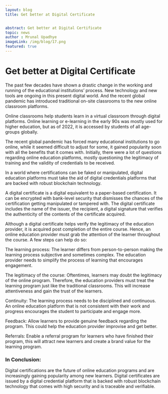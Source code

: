 ```yaml
---
layout: blog
title: Get better at Digital Certificate


abstract: Get better at Digital Certificate  
topic: news
author : Mrunal Upadhye
imageLink: /img/blog/17.png
featured: true
---
```

# Get better at Digital Certificate  

The past few decades have shown a drastic change in the working and running of the educational institutions’ process. New technology and new tools are ongoing in this present digital world. And the recent global pandemic has introduced traditional on-site classrooms to the new online classroom platforms.

Online classrooms help students learn in a virtual classroom through digital platforms. Online learning or e-learning in the early 90s was mostly used for higher education, but as of 2022, it is accessed by students of all age-groups globally.

The recent global pandemic has forced many educational institutions to go online, while it seemed difficult to adjust for some, it gained popularity soon with all the benefits that it comes with. Initially, there were a lot of questions regarding online education platforms, mostly questioning the legitimacy of training and the validity of credentials to be received.

In a world where certifications can be faked or manipulated, digital education platforms must take the aid of digital credentials platforms that are backed with robust blockchain technology.

A digital certificate is a digital equivalent to a paper-based certification. It can be encrypted with bank-level security that dismisses the chances of the certification getting manipulated or tampered with. The digital certificate includes the name of the issuer, the recipient, a digital signature that verifies the authenticity of the contents of the certificate acquired.

Although a digital certificate helps verify the legitimacy of the education provider, it is acquired post completion of the entire course. Hence, an online education provider must grab the attention of the learner throughout the course. A few steps can help do so:

The learning process: The learner differs from person-to-person making the learning process subjective and sometimes complex. The education provider needs to simplify the process of learning that encourages engagement.


The legitimacy of the course: Oftentimes, learners may doubt the legitimacy of the online program. Therefore, the education providers must treat the learning program just like the traditional classrooms. This will increase attentiveness and gain the trust of the learners. 

Continuity: The learning process needs to be disciplined and continuous. An online education platform that is not consistent with their work and progress encourages the student to participate and engage more.

Feedback: Allow learners to provide genuine feedback regarding the program. This could help the education provider improvise and get better.

Referrals: Enable a referral program for learners who have finished their program, this will attract new learners and create a brand value for the learning program.

### In Conclusion: 

Digital certifications are the future of online education programs and are increasingly gaining popularity among new learners. Digital certificates are issued by a digital credential platform that is backed with robust blockchain technology that comes with high security and is traceable and verifiable.
